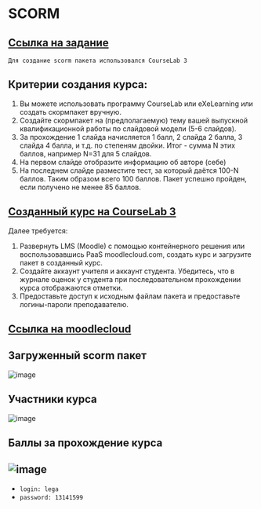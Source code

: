 # SCORM
## [Ссылка на задание](https://kodaktor.ru/g/scorm)
`Для создание scorm пакета использовался CourseLab 3`
## Критерии создания курса:
1. Вы можете использовать  программу CourseLab или eXeLearning или создать скормпакет вручную.
2. Создайте скормпакет на (предполагаемую) тему вашей выпускной квалификационной работы по слайдовой модели (5-6 слайдов). 
3. За прохождение 1 слайда начисляется 1 балл, 2 слайда 2 балла, 3 слайда 4 балла, и т.д. по степеням двойки. Итог - сумма N этих баллов, например N=31 для 5 слайдов. 
4. На первом слайде отобразите информацию об авторе (себе)
5. На последнем слайде разместите тест, за который даётся 100-N баллов. Таким образом всего 100 баллов. Пакет успешно пройден, если получено не менее 85 баллов.
## [Созданный курс на CourseLab 3](https://github.com/Legabog/Kodaktor_Tasks/tree/courselab3)

Далее требуется:
1. Развернуть LMS (Moodle) с помощью контейнерного решения или воспользовавшись PaaS moodlecloud.com, создать курс и загрузите пакет в созданный курс.
2. Создайте аккаунт учителя и аккаунт студента. Убедитесь, что в журнале оценок у студента при последовательном прохождении курса отображаются отметки. 
3. Предоставьте доступ к исходным файлам пакета и предоставьте логины-пароли преподавателю.

## [Ссылка на moodlecloud](https://legabog.moodlecloud.com/course/view.php?id=3#section-0)
## Загруженный scorm пакет
![image](https://user-images.githubusercontent.com/44378669/72342757-4ebefb00-36de-11ea-938a-9ac26c2f9d9d.png)
## Участники курса
![image](https://user-images.githubusercontent.com/44378669/72342858-8fb70f80-36de-11ea-9e83-fa01311cd2a9.png)
## Баллы за прохождение курса
![image](https://user-images.githubusercontent.com/44378669/72342917-b117fb80-36de-11ea-802f-215265d9589e.png)
---------------------------------------
* `login: lega`
* `password: 13141599`

